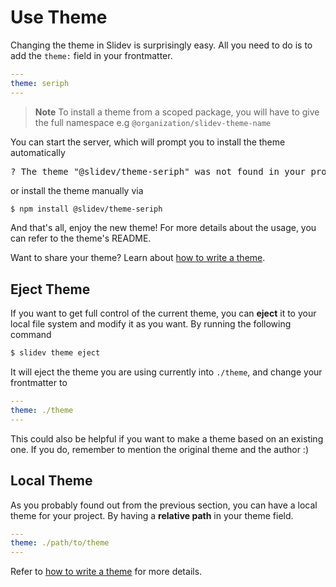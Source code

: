 # Use Theme

Changing the theme in Slidev is surprisingly easy. All you need to do is to add the `theme:` field in your frontmatter.

```yaml
---
theme: seriph
---
```

> **Note**
> To install a theme from a scoped package, you will have to give the full namespace e.g `@organization/slidev-theme-name`

You can start the server, which will prompt you to install the theme automatically

<div class="language-md">
<pre>
<span class="token keyword">?</span> The theme <span class="token string">"@slidev/theme-seriph"</span> was not found in your project, do you want to install it now? › (Y/n)
</pre>
</div>

or install the theme manually via

```bash
$ npm install @slidev/theme-seriph
```

And that's all, enjoy the new theme! For more details about the usage, you can refer to the theme's README.

Want to share your theme? Learn about [how to write a theme](/themes/write-a-theme).

## Eject Theme

If you want to get full control of the current theme, you can **eject** it to your local file system and modify it as you want. By running the following command

```bash
$ slidev theme eject
```

It will eject the theme you are using currently into `./theme`, and change your frontmatter to

```yaml
---
theme: ./theme
---
```

This could also be helpful if you want to make a theme based on an existing one. If you do, remember to mention the original theme and the author :)

## Local Theme

As you probably found out from the previous section, you can have a local theme for your project. By having a **relative path** in your theme field.

```yaml
---
theme: ./path/to/theme
---
```

Refer to [how to write a theme](/themes/write-a-theme) for more details.
